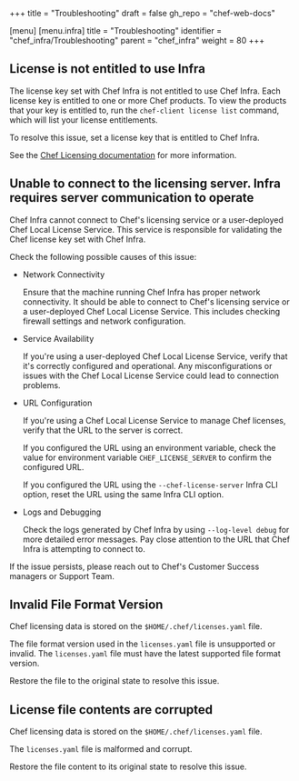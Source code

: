 +++
title = "Troubleshooting"
draft = false
gh_repo = "chef-web-docs"

[menu]
  [menu.infra]
    title = "Troubleshooting"
    identifier = "chef_infra/Troubleshooting"
    parent = "chef_infra"
    weight = 80
+++

## License is not entitled to use Infra

The license key set with Chef Infra is not entitled to use Chef Infra. Each license key is entitled to one or more Chef products. To view the products that your key is entitled to, run the `chef-client license list` command, which will list your license entitlements.

To resolve this issue, set a license key that is entitled to Chef Infra.

See the [Chef Licensing documentation](/licensing/) for more information.

## Unable to connect to the licensing server. Infra requires server communication to operate

Chef Infra cannot connect to Chef's licensing service or a user-deployed Chef Local License Service.
This service is responsible for validating the Chef license key set with Chef Infra.

Check the following possible causes of this issue:

- Network Connectivity

  Ensure that the machine running Chef Infra has proper network connectivity. It should be able to connect to Chef's licensing service or a user-deployed Chef Local License Service. This includes checking firewall settings and network configuration.

- Service Availability

  If you're using a user-deployed Chef Local License Service, verify that it's correctly configured and operational. Any misconfigurations or issues with the Chef Local License Service could lead to connection problems.

- URL Configuration

  If you're using a Chef Local License Service to manage Chef licenses, verify that the URL to the server is correct.

  If you configured the URL using an environment variable, check the value for environment variable `CHEF_LICENSE_SERVER` to confirm the configured URL.

  If you configured the URL using the `--chef-license-server` Infra CLI option, reset the URL using the same Infra CLI option.

- Logs and Debugging

  Check the logs generated by Chef Infra by using `--log-level debug` for more detailed error messages. Pay close attention to the URL that Chef Infra is attempting to connect to.

If the issue persists, please reach out to Chef's Customer Success managers or Support Team.

## Invalid File Format Version

Chef licensing data is stored on the `$HOME/.chef/licenses.yaml` file.

The file format version used in the `licenses.yaml` file is unsupported or invalid.
The `licenses.yaml` file must have the latest supported file format version.

Restore the file to the original state to resolve this issue.

## License file contents are corrupted

Chef licensing data is stored on the `$HOME/.chef/licenses.yaml` file.

The `licenses.yaml` file is malformed and corrupt.

Restore the file content to its original state to resolve this issue.
